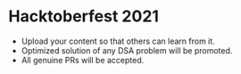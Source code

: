 # Hacktoberfest 2021

* Upload your content so that others can learn from it.
* Optimized solution of any DSA problem will be promoted.
* All genuine PRs will be accepted.
